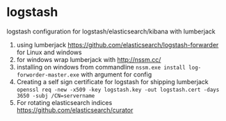# logstash
logstash configuration for logstash/elasticsearch/kibana with lumberjack

1. using lumberjack https://github.com/elasticsearch/logstash-forwarder for Linux and windows
2. for windows wrap lumberjack with http://nssm.cc/
3. installing on windows from commandline `nssm.exe install log-forworder-master.exe` with argument for config
4. Creating a self sign certificate for logstash for shipping lumberjack `openssl req -new -x509 -key logstash.key -out logstash.cert -days 3650 -subj /CN=servername`
5. For rotating elasticsearch indices https://github.com/elasticsearch/curator
